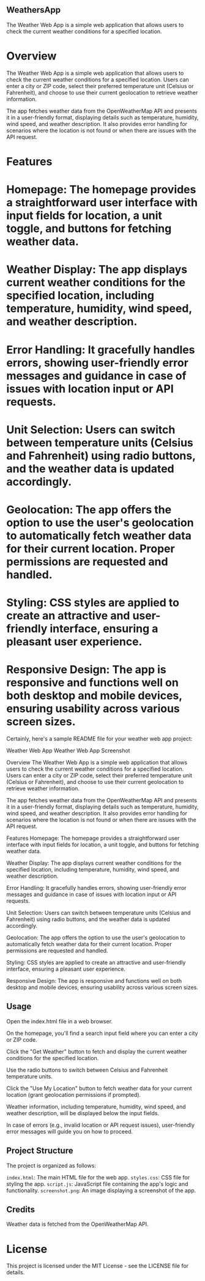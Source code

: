 ## WeathersApp
The Weather Web App is a simple web application that allows users to check the current weather conditions for a specified location.



# Overview
The Weather Web App is a simple web application that allows users to check the current weather conditions for a specified location. Users can enter a city or ZIP code, select their preferred temperature unit (Celsius or Fahrenheit), and choose to use their current geolocation to retrieve weather information.

The app fetches weather data from the OpenWeatherMap API and presents it in a user-friendly format, displaying details such as temperature, humidity, wind speed, and weather description. It also provides error handling for scenarios where the location is not found or when there are issues with the API request.

# Features
# Homepage: The homepage provides a straightforward user interface with input fields for location, a unit toggle, and buttons for fetching weather data.

# Weather Display: The app displays current weather conditions for the specified location, including temperature, humidity, wind speed, and weather description.

# Error Handling: It gracefully handles errors, showing user-friendly error messages and guidance in case of issues with location input or API requests.

# Unit Selection: Users can switch between temperature units (Celsius and Fahrenheit) using radio buttons, and the weather data is updated accordingly.

# Geolocation: The app offers the option to use the user's geolocation to automatically fetch weather data for their current location. Proper permissions are requested and handled.

# Styling: CSS styles are applied to create an attractive and user-friendly interface, ensuring a pleasant user experience.

# Responsive Design: The app is responsive and functions well on both desktop and mobile devices, ensuring usability across various screen sizes.



Certainly, here's a sample README file for your weather web app project:

Weather Web App
Weather Web App Screenshot

Overview
The Weather Web App is a simple web application that allows users to check the current weather conditions for a specified location. Users can enter a city or ZIP code, select their preferred temperature unit (Celsius or Fahrenheit), and choose to use their current geolocation to retrieve weather information.

The app fetches weather data from the OpenWeatherMap API and presents it in a user-friendly format, displaying details such as temperature, humidity, wind speed, and weather description. It also provides error handling for scenarios where the location is not found or when there are issues with the API request.

Features
Homepage: The homepage provides a straightforward user interface with input fields for location, a unit toggle, and buttons for fetching weather data.

Weather Display: The app displays current weather conditions for the specified location, including temperature, humidity, wind speed, and weather description.

Error Handling: It gracefully handles errors, showing user-friendly error messages and guidance in case of issues with location input or API requests.

Unit Selection: Users can switch between temperature units (Celsius and Fahrenheit) using radio buttons, and the weather data is updated accordingly.

Geolocation: The app offers the option to use the user's geolocation to automatically fetch weather data for their current location. Proper permissions are requested and handled.

Styling: CSS styles are applied to create an attractive and user-friendly interface, ensuring a pleasant user experience.

Responsive Design: The app is responsive and functions well on both desktop and mobile devices, ensuring usability across various screen sizes.

## Usage
Open the index.html file in a web browser.

On the homepage, you'll find a search input field where you can enter a city or ZIP code.

Click the "Get Weather" button to fetch and display the current weather conditions for the specified location.

Use the radio buttons to switch between Celsius and Fahrenheit temperature units.

Click the "Use My Location" button to fetch weather data for your current location (grant geolocation permissions if prompted).

Weather information, including temperature, humidity, wind speed, and weather description, will be displayed below the input fields.

In case of errors (e.g., invalid location or API request issues), user-friendly error messages will guide you on how to proceed.

## Project Structure
The project is organized as follows:

`index.html`: The main HTML file for the web app.
`styles.css`: CSS file for styling the app.
`script.js`: JavaScript file containing the app's logic and functionality.
`screenshot.png`: An image displaying a screenshot of the app.


## Credits
Weather data is fetched from the OpenWeatherMap API.

# License
This project is licensed under the MIT License - see the LICENSE file for details.
